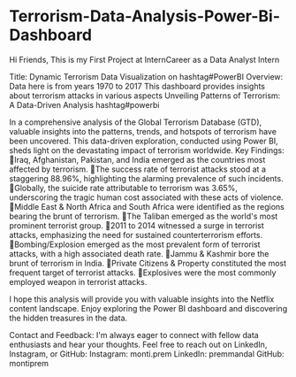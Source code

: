 # Terrorism-Data-Analysis-Power-Bi-Dashboard
Hi Friends, This is my First Project at InternCareer as a Data Analyst Intern

Title: Dynamic Terrorism Data Visualization on hashtag#PowerBI 
Overview: Data here is from years 1970 to 2017
This dashboard provides insights about terrorism attacks in various aspects
Unveiling Patterns of Terrorism: A Data-Driven Analysis hashtag#powerbi 

In a comprehensive analysis of the Global Terrorism Database (GTD), valuable insights into the patterns, trends, and hotspots of terrorism have been uncovered. This data-driven exploration, conducted using Power BI, sheds light on the devastating impact of terrorism worldwide.
Key Findings:
🔹Iraq, Afghanistan, Pakistan, and India emerged as the countries most affected by terrorism.
🔹The success rate of terrorist attacks stood at a staggering 88.96%, highlighting the alarming prevalence of such incidents.
🔹Globally, the suicide rate attributable to terrorism was 3.65%, underscoring the tragic human cost associated with these acts of violence.
🔹Middle East & North Africa and South Africa were identified as the regions bearing the brunt of terrorism.
🔹The Taliban emerged as the world's most prominent terrorist group.
🔹2011 to 2014 witnessed a surge in terrorist attacks, emphasizing the need for sustained counterterrorism efforts.
🔹Bombing/Explosion emerged as the most prevalent form of terrorist attacks, with a high associated death rate.
🔹Jammu & Kashmir bore the brunt of terrorism in India.
🔹Private Citizens & Property constituted the most frequent target of terrorist attacks.
🔹Explosives were the most commonly employed weapon in terrorist attacks.

I hope this analysis will provide you with valuable insights into the Netflix content landscape. Enjoy exploring the Power BI dashboard and discovering the hidden treasures in the data.

Contact and Feedback:
I'm always eager to connect with fellow data enthusiasts and hear your thoughts. Feel free to reach out on LinkedIn, Instagram, or GitHub:
Instagram: monti.prem
LinkedIn: premmandal
GitHub: montiprem
